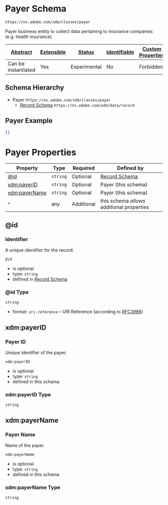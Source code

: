 
# Payer Schema

```
https://ns.adobe.com/xdm/classes/payer
```

Payer business entity to collect data pertaining to insurance companies (e.g. health insurance).

| [Abstract](../../abstract.md) | [Extensible](../../extensions.md) | [Status](../../status.md) | [Identifiable](../../id.md) | [Custom Properties](../../extensions.md) | [Additional Properties](../../extensions.md) | Defined In |
|-------------------------------|-----------------------------------|---------------------------|-----------------------------|------------------------------------------|----------------------------------------------|------------|
| Can be instantiated | Yes | Experimental | No | Forbidden | Permitted | [classes/payer.schema.json](classes/payer.schema.json) |
## Schema Hierarchy

* Payer `https://ns.adobe.com/xdm/classes/payer`
  * [Record Schema](../behaviors/record.schema.md) `https://ns.adobe.com/xdm/data/record`


## Payer Example
```json
{}
```

# Payer Properties

| Property | Type | Required | Defined by |
|----------|------|----------|------------|
| [@id](#id) | `string` | Optional | [Record Schema](../behaviors/record.schema.md#id) |
| [xdm:payerID](#xdmpayerid) | `string` | Optional | Payer (this schema) |
| [xdm:payerName](#xdmpayername) | `string` | Optional | Payer (this schema) |
| `*` | any | Additional | this schema *allows* additional properties |

## @id
### Identifier

A unique identifier for the record.

`@id`
* is optional
* type: `string`
* defined in [Record Schema](../behaviors/record.schema.md#id)

### @id Type


`string`
* format: `uri-reference` – URI Reference (according to [RFC3986](https://tools.ietf.org/html/rfc3986))






## xdm:payerID
### Payer ID

Unique identifier of the payer.

`xdm:payerID`
* is optional
* type: `string`
* defined in this schema

### xdm:payerID Type


`string`






## xdm:payerName
### Payer Name

Name of the payer.

`xdm:payerName`
* is optional
* type: `string`
* defined in this schema

### xdm:payerName Type


`string`





